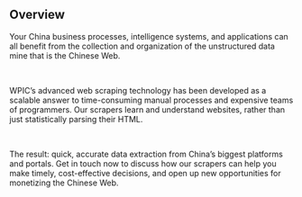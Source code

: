 ## Overview 

Your China business processes, intelligence systems, and applications can all benefit from the collection and organization of the unstructured data mine that is the Chinese Web.

&#xA0;

WPIC&#x2019;s advanced web scraping technology has been developed as a scalable answer to time-consuming manual processes and expensive teams of programmers. Our scrapers learn and understand websites, rather than just statistically parsing their HTML.

&#xA0;

The result: quick, accurate data extraction from China&#x2019;s biggest platforms and portals. Get in touch now to discuss how our scrapers can help you make timely, cost-effective decisions, and open up new opportunities for monetizing the Chinese Web.
